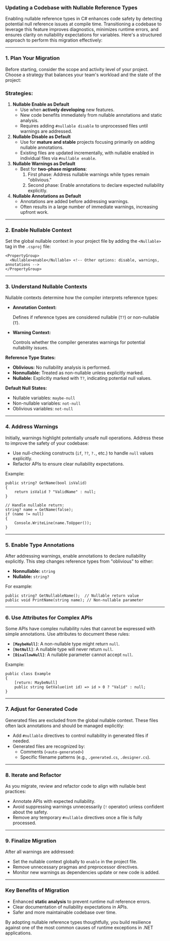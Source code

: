 ### **Updating a Codebase with Nullable Reference Types**

Enabling nullable reference types in C# enhances code safety by detecting potential null reference issues at compile time. Transitioning a codebase to leverage this feature improves diagnostics, minimizes runtime errors, and ensures clarity on nullability expectations for variables. Here's a structured approach to perform this migration effectively:

* * * * *

### **1\. Plan Your Migration**

Before starting, consider the scope and activity level of your project. Choose a strategy that balances your team's workload and the state of the project:

### **Strategies:**

1.  **Nullable Enable as Default**
    -   Use when **actively developing** new features.
    -   New code benefits immediately from nullable annotations and static analysis.
    -   Requires adding `#nullable disable` to unprocessed files until warnings are addressed.
2.  **Nullable Disable as Default**
    -   Use for **mature and stable** projects focusing primarily on adding nullable annotations.
    -   Existing files are updated incrementally, with nullable enabled in individual files via `#nullable enable`.
3.  **Nullable Warnings as Default**
    -   Best for **two-phase migrations**:
        1.  First phase: Address nullable warnings while types remain "oblivious."
        2.  Second phase: Enable annotations to declare expected nullability explicitly.
4.  **Nullable Annotations as Default**
    -   Annotations are added before addressing warnings.
    -   Often results in a large number of immediate warnings, increasing upfront work.

* * * * *

### **2\. Enable Nullable Context**

Set the global nullable context in your project file by adding the `<Nullable>` tag in the `.csproj` file:

```
<PropertyGroup>
  <Nullable>enable</Nullable> <!-- Other options: disable, warnings, annotations -->
</PropertyGroup>

```

* * * * *

### **3\. Understand Nullable Contexts**

Nullable contexts determine how the compiler interprets reference types:

-   **Annotation Context:**

    Defines if reference types are considered nullable (`T?`) or non-nullable (`T`).

-   **Warning Context:**

    Controls whether the compiler generates warnings for potential nullability issues.

**Reference Type States:**

-   **Oblivious:** No nullability analysis is performed.
-   **Nonnullable:** Treated as non-nullable unless explicitly marked.
-   **Nullable:** Explicitly marked with `T?`, indicating potential null values.

**Default Null States:**

-   Nullable variables: `maybe-null`
-   Non-nullable variables: `not-null`
-   Oblivious variables: `not-null`

* * * * *

### **4\. Address Warnings**

Initially, warnings highlight potentially unsafe null operations. Address these to improve the safety of your codebase:

-   Use null-checking constructs (`if`, `??`, `?.`, etc.) to handle `null` values explicitly.
-   Refactor APIs to ensure clear nullability expectations.

Example:

```
public string? GetName(bool isValid)
{
    return isValid ? "ValidName" : null;
}

// Handle nullable return:
string? name = GetName(false);
if (name != null)
{
    Console.WriteLine(name.ToUpper());
}

```

* * * * *

### **5\. Enable Type Annotations**

After addressing warnings, enable annotations to declare nullability explicitly. This step changes reference types from "oblivious" to either:

-   **Nonnullable:** `string`
-   **Nullable:** `string?`

For example:

```
public string? GetNullableName();  // Nullable return value
public void PrintName(string name); // Non-nullable parameter

```

* * * * *

### **6\. Use Attributes for Complex APIs**

Some APIs have complex nullability rules that cannot be expressed with simple annotations. Use attributes to document these rules:

-   **`[MaybeNull]`**: A non-nullable type might return `null`.
-   **`[NotNull]`**: A nullable type will never return `null`.
-   **`[DisallowNull]`**: A nullable parameter cannot accept `null`.

Example:

```
public class Example
{
    [return: MaybeNull]
    public string GetValue(int id) => id > 0 ? "Valid" : null;
}

```

* * * * *

### **7\. Adjust for Generated Code**

Generated files are excluded from the global nullable context. These files often lack annotations and should be managed explicitly:

-   Add `#nullable` directives to control nullability in generated files if needed.
-   Generated files are recognized by:
    -   Comments (`<auto-generated>`)
    -   Specific filename patterns (e.g., `.generated.cs`, `.designer.cs`).

* * * * *

### **8\. Iterate and Refactor**

As you migrate, review and refactor code to align with nullable best practices:

-   Annotate APIs with expected nullability.
-   Avoid suppressing warnings unnecessarily (`!` operator) unless confident about the safety.
-   Remove any temporary `#nullable` directives once a file is fully processed.

* * * * *

### **9\. Finalize Migration**

After all warnings are addressed:

-   Set the nullable context globally to `enable` in the project file.
-   Remove unnecessary pragmas and preprocessor directives.
-   Monitor new warnings as dependencies update or new code is added.

* * * * *

### **Key Benefits of Migration**

-   Enhanced **static analysis** to prevent runtime null reference errors.
-   Clear documentation of nullability expectations in APIs.
-   Safer and more maintainable codebase over time.

By adopting nullable reference types thoughtfully, you build resilience against one of the most common causes of runtime exceptions in .NET applications.